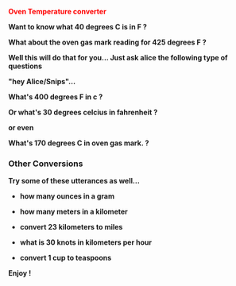 <span style="color: #ff0000;"><strong>Oven Temperature converter </span>

Want to know what 40 degrees C is in F ?

What about the oven gas mark reading for 425 degrees F ?

Well this will do that for you... Just ask alice the following type of questions

"hey Alice/Snips"...

What's 400 degrees F in c ?

Or what's 30 degrees celcius in fahrenheit ?

or even 

What's 170 degrees C in oven gas mark. ?

### Other Conversions

Try some of these utterances as well...

- how many ounces in a gram

- how many meters in a kilometer

- convert 23 kilometers to miles

- what is 30 knots in kilometers per hour 

- convert 1 cup to teaspoons


Enjoy !
